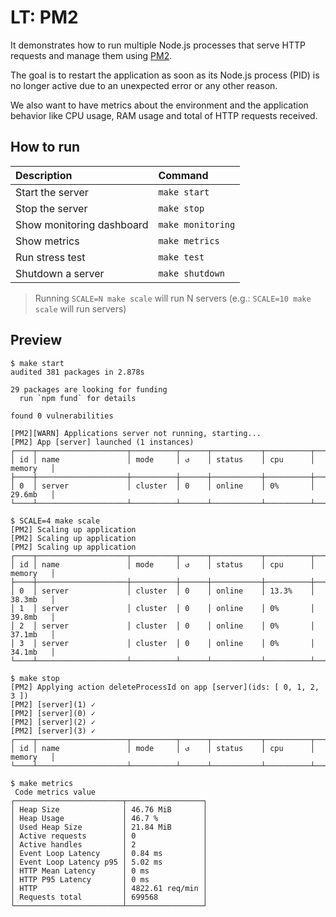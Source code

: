 # LT: PM2

It demonstrates how to run multiple Node.js processes that serve HTTP requests and manage them using [PM2](https://github.com/Unitech/pm2).

The goal is to restart the application as soon as its Node.js process (PID) is no longer active due to an unexpected error or any other reason.

We also want to have metrics about the environment and the application behavior like CPU usage, RAM usage and total of HTTP requests received.

## How to run

| Description | Command |
| :--- | :--- |
| Start the server | `make start` |
| Stop the server | `make stop` |
| Show monitoring dashboard | `make monitoring` |
| Show metrics | `make metrics` |
| Run stress test | `make test` |
| Shutdown a server | `make shutdown` |

> Running `SCALE=N make scale` will run N servers (e.g.: `SCALE=10 make scale` will run servers)

## Preview

```
$ make start
audited 381 packages in 2.878s

29 packages are looking for funding
  run `npm fund` for details

found 0 vulnerabilities

[PM2][WARN] Applications server not running, starting...
[PM2] App [server] launched (1 instances)
┌────┬────────────────────┬──────────┬──────┬───────────┬──────────┬──────────┐
│ id │ name               │ mode     │ ↺    │ status    │ cpu      │ memory   │
├────┼────────────────────┼──────────┼──────┼───────────┼──────────┼──────────┤
│ 0  │ server             │ cluster  │ 0    │ online    │ 0%       │ 29.6mb   │
└────┴────────────────────┴──────────┴──────┴───────────┴──────────┴──────────┘
```

```
$ SCALE=4 make scale
[PM2] Scaling up application
[PM2] Scaling up application
[PM2] Scaling up application
┌────┬────────────────────┬──────────┬──────┬───────────┬──────────┬──────────┐
│ id │ name               │ mode     │ ↺    │ status    │ cpu      │ memory   │
├────┼────────────────────┼──────────┼──────┼───────────┼──────────┼──────────┤
│ 0  │ server             │ cluster  │ 0    │ online    │ 13.3%    │ 38.3mb   │
│ 1  │ server             │ cluster  │ 0    │ online    │ 0%       │ 39.8mb   │
│ 2  │ server             │ cluster  │ 0    │ online    │ 0%       │ 37.1mb   │
│ 3  │ server             │ cluster  │ 0    │ online    │ 0%       │ 34.1mb   │
└────┴────────────────────┴──────────┴──────┴───────────┴──────────┴──────────┘
```

```
$ make stop
[PM2] Applying action deleteProcessId on app [server](ids: [ 0, 1, 2, 3 ])
[PM2] [server](1) ✓
[PM2] [server](0) ✓
[PM2] [server](2) ✓
[PM2] [server](3) ✓
┌────┬────────────────────┬──────────┬──────┬───────────┬──────────┬──────────┐
│ id │ name               │ mode     │ ↺    │ status    │ cpu      │ memory   │
└────┴────────────────────┴──────────┴──────┴───────────┴──────────┴──────────┘
```

```
$ make metrics
 Code metrics value 
┌────────────────────────┬─────────────────┐
│ Heap Size              │ 46.76 MiB       │
│ Heap Usage             │ 46.7 %          │
│ Used Heap Size         │ 21.84 MiB       │
│ Active requests        │ 0               │
│ Active handles         │ 2               │
│ Event Loop Latency     │ 0.84 ms         │
│ Event Loop Latency p95 │ 5.02 ms         │
│ HTTP Mean Latency      │ 0 ms            │
│ HTTP P95 Latency       │ 0 ms            │
│ HTTP                   │ 4822.61 req/min │
│ Requests total         │ 699568          │
└────────────────────────┴─────────────────┘
```
